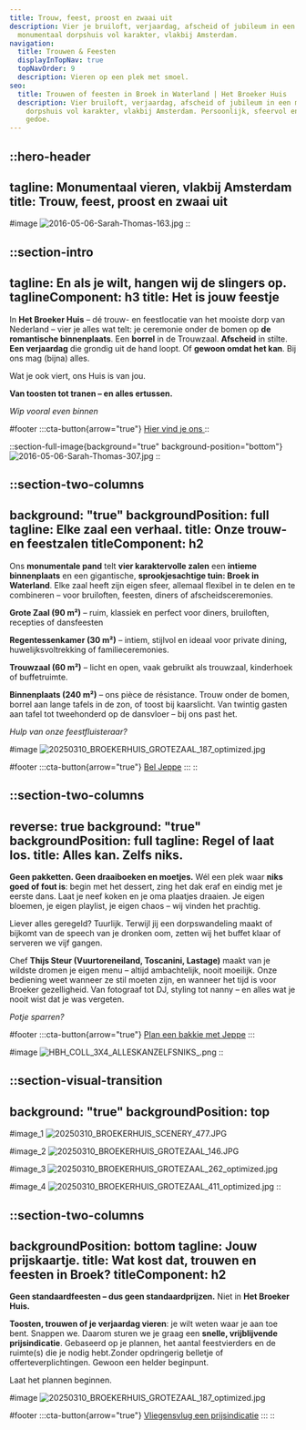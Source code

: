 ```yaml
---
title: Trouw, feest, proost en zwaai uit
description: Vier je bruiloft, verjaardag, afscheid of jubileum in een
  monumentaal dorpshuis vol karakter, vlakbij Amsterdam.
navigation:
  title: Trouwen & Feesten
  displayInTopNav: true
  topNavOrder: 9
  description: Vieren op een plek met smoel.
seo:
  title: Trouwen of feesten in Broek in Waterland | Het Broeker Huis
  description: Vier bruiloft, verjaardag, afscheid of jubileum in een monumentaal
    dorpshuis vol karakter, vlakbij Amsterdam. Persoonlijk, sfeervol en zonder
    gedoe.
---
```


::hero-header
---
tagline: Monumentaal vieren, vlakbij Amsterdam
title: Trouw, feest, proost en zwaai uit
---
#image
![2016-05-06-Sarah-Thomas-163.jpg](/2016-05-06-Sarah-Thomas-163.jpg)
::

::section-intro
---
tagline: En als je wilt, hangen wij de slingers op.
taglineComponent: h3
title: Het is jouw feestje
---
In **Het Broeker Huis** – dé trouw- en feestlocatie van het mooiste dorp van Nederland – vier je alles wat telt: je ceremonie onder de bomen op **de romantische binnenplaats**. Een **borrel** in de Trouwzaal. **Afscheid** in stilte. **Een verjaardag** die grondig uit de hand loopt. Of **gewoon omdat het kan**. Bij ons mag (bijna) alles.

Wat je ook viert, ons Huis is van jou.

**Van toosten tot tranen – en alles ertussen.**

*Wip vooral even binnen*

#footer
    :::cta-button{arrow="true"}
<a href="https://maps.app.goo.gl/tmLbzzFtMY7yYMLC8" target="_blank" rel="noopener noreferrer">
  Hier vind je ons
</a>
::

::section-full-image{background="true" background-position="bottom"}
![2016-05-06-Sarah-Thomas-307.jpg](/466686941_10230167123299992_4849252139870361658_n.JPG)
::

::section-two-columns
---
background: "true"
backgroundPosition: full
tagline: Elke zaal een verhaal.
title: Onze trouw- en feestzalen
titleComponent: h2
---
Ons **monumentale pand** telt **vier karaktervolle zalen** een **intieme binnenplaats** en een gigantische, **sprookjesachtige tuin: Broek in Waterland**. Elke zaal heeft zijn eigen sfeer, allemaal flexibel in te delen en te combineren – voor bruiloften, feesten, diners of afscheidsceremonies.

**Grote Zaal (90 m²)** – ruim, klassiek en perfect voor diners, bruiloften, recepties of dansfeesten

**Regentessenkamer (30 m²)** – intiem, stijlvol en ideaal voor private dining, huwelijksvoltrekking of familieceremonies.

**Trouwzaal (60 m²)** – licht en open, vaak gebruikt als trouwzaal, kinderhoek of buffetruimte.

**Binnenplaats (240 m²)** – ons pièce de résistance. Trouw onder de bomen, borrel aan lange tafels in de zon, of toost bij kaarslicht. Van twintig gasten aan tafel tot tweehonderd op de dansvloer – bij ons past het.

*Hulp van onze feestfluisteraar?*

#image
![20250310\_BROEKERHUIS\_GROTEZAAL\_187\_optimized.jpg](/BROEKERHUIS_COLLAGES_3x4_v1_SPACED.png)

#footer
  :::cta-button{arrow="true"}
  [Bel Jeppe](\(tel:+31204031314\))
  :::
::

::section-two-columns
---
reverse: true
background: "true"
backgroundPosition: full
tagline: Regel of laat los.
title: Alles kan. Zelfs niks.
---
**Geen pakketten. Geen draaiboeken en moetjes.** Wél een plek waar **niks goed of fout is**: begin met het dessert, zing het dak eraf en eindig met je eerste dans. Laat je neef koken en je oma plaatjes draaien. Je eigen bloemen, je eigen playlist, je eigen chaos – wij vinden het prachtig.

Liever alles geregeld? Tuurlijk. Terwijl jij een dorpswandeling maakt of bijkomt van de speech van je dronken oom, zetten wij het buffet klaar of serveren we vijf gangen.

Chef **Thijs Steur (Vuurtoreneiland, Toscanini, Lastage)** maakt van je wildste dromen je eigen menu – altijd ambachtelijk, nooit moeilijk. Onze bediening weet wanneer ze stil moeten zijn, en wanneer het tijd is voor Broeker gezelligheid. Van fotograaf tot DJ, styling tot nanny – en alles wat je nooit wist dat je was vergeten.

*Potje sparren?*

#footer
  :::cta-button{arrow="true"}
  [Plan een bakkie met Jeppe](mailto\:trouwen@broekerhuis.nl?subject=We%20hebben%20je%20hulp%20nodig\&body=Hi%20Jeppe%2C%0A%0AWe%20zijn%20benieuwd%20of%20Het%20Broeker%20Huis%20d%C3%A9%20locatie%20is%20die%20bij%20mij%2Fons%20past%20om%20op%20of%20rond%20%7Bdatum%7D%20een%20%7Bzeg%20't%20maar!%7D%20te%20vieren.%20%0A%0AEen%20site%20is%20leuk%2C%20maar%20een%20locatie%20moet%20gevoeld%20worden.%20%0A%0AOp%20%7Bdatum%2C%20tijd%7D%20en%20%7Bdatum%2C%20tijd%7D%20of%20%7Bdatum%2C%20tijd%7D%20past%20ons%20goed.%0A%0AZit%20daar%20iets%20tussen%20voor%20je%3F%0A%0ATot%20snel%2C%0A%0A%7BNaam%7D)
  :::

#image
![HBH\_COLL\_3X4\_ALLESKANZELFSNIKS\_.png](/20250331_BROEKERHUIS_1617.JPG)
::

::section-visual-transition
---
background: "true"
backgroundPosition: top
---
#image_1
![20250310\_BROEKERHUIS\_SCENERY\_477.JPG](/20250310_BROEKERHUIS_GROTEZAAL_093.JPG)

#image_2
![20250310\_BROEKERHUIS\_GROTEZAAL\_146.JPG](/20250331_BROEKERHUIS_0825.JPG)

#image_3
![20250310\_BROEKERHUIS\_GROTEZAAL\_262\_optimized.jpg](/20250310_BROEKERHUIS_GROTEZAAL_250.JPG)

#image_4
![20250310\_BROEKERHUIS\_GROTEZAAL\_411\_optimized.jpg](/20250310_BROEKERHUIS_GROTEZAAL_095.JPG)
::

::section-two-columns
---
backgroundPosition: bottom
tagline: Jouw prijskaartje.
title: Wat kost dat, trouwen en feesten in Broek?
titleComponent: h2
---
**Geen standaardfeesten – dus geen standaardprijzen.** Niet in **Het Broeker Huis.**

**Toosten, trouwen of je verjaardag vieren**: je wilt weten waar je aan toe bent. Snappen we. Daarom sturen we je graag een **snelle, vrijblijvende prijsindicatie**. Gebaseerd op je plannen, het aantal feestvierders en de ruimte(s) die je nodig hebt.Zonder opdringerig belletje of offerteverplichtingen. Gewoon een helder beginpunt.

Laat het plannen beginnen.

#image
![20250310\_BROEKERHUIS\_GROTEZAAL\_187\_optimized.jpg](/20250310_BROEKERHUIS_REGENTESSENKAMER_073.JPG)

#footer
  :::cta-button{arrow="true"}
  [Vliegensvlug een prijsindicatie](https://forms.gle/VhwGZtpg4k52Kru89)
  :::
::
